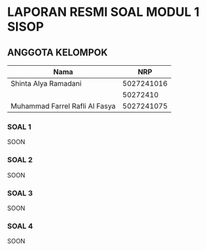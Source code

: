 # LAPORAN RESMI SOAL MODUL 1 SISOP

## ANGGOTA KELOMPOK
| Nama                           | NRP        |
| -------------------------------| ---------- |
| Shinta Alya Ramadani           | 5027241016 |
|  | 50272410 |
| Muhammad Farrel Rafli Al Fasya | 5027241075 |
### SOAL 1
SOON
### SOAL 2
SOON
### SOAL 3
SOON
### SOAL 4
SOON
